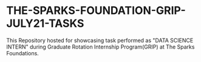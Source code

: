 # THE-SPARKS-FOUNDATION-GRIP-JULY21-TASKS
This Repository hosted for showcasing task performed as "DATA SCIENCE INTERN" during Graduate Rotation Internship Program(GRIP) at The Sparks Foundations.

